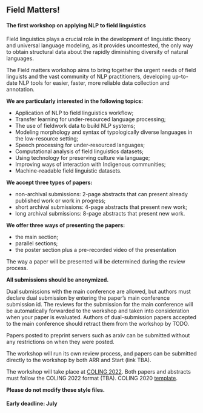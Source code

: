 <script>document.title = "Field Matters | Call for papers";</script>

<head>
<meta property="og:title" content="Field Matters | Call for papers">
<meta property="og:description" content="The first workshop on applying NLP to field linguistics">
<meta property="og:image" content="https://github.com/field-matters/field-matters.github.io/blob/main/logo.jpg?raw=true">
</head>

## Field Matters!
#### The first workshop on applying NLP to field linguistics

Field linguistics plays a crucial role in the development of linguistic theory and universal language modeling, as it provides uncontested, the only way to obtain structural data about the rapidly diminishing diversity of natural languages.

The Field matters workshop aims to bring together the urgent needs of field linguists and the vast community of NLP practitioners, developing up-to-date NLP tools for easier, faster, more reliable data collection and annotation.

**We are particularly interested in the following topics:**
+ Application of NLP to field linguistics workflow;
+ Transfer learning for under-resourced language processing;
+ The use of fieldwork data to build NLP systems;
+ Modeling morphology and syntax of typologically diverse languages in the low-resource setting;
+ Speech processing for under-resourced languages;
+ Computational analysis of field linguistics datasets;
+ Using technology for preserving culture via language;
+ Improving ways of interaction with Indigenous communities;
+ Machine-readable field linguistic datasets.

**We accept three types of papers:**
+ non-archival submissions: 2-page abstracts that can present already published work or work in progress;
+ short archival submissions: 4-page abstracts that present new work;
+ long archival submissions: 8-page abstracts that present new work.

**We offer three ways of presenting the papers:**
+ the main section;
+ parallel sections;
+ the poster section plus a pre-recorded video of the presentation

The way a paper will be presented will be determined during the review process.

**All submissions should be anonymized.**

Dual submissions with the main conference are allowed, but authors must declare dual submission by entering the paper’s main conference submission id. The reviews for the submission for the main conference will be automatically forwarded to the workshop and taken into consideration when your paper is evaluated. Authors of dual-submission papers accepted to the main conference should retract them from the workshop by TODO.

Papers posted to preprint servers such as arxiv can be submitted without any restrictions on when they were posted.

The workshop will run its own review process, and papers can be submitted directly to the workshop by both ARR and Start (link TBA).

The workshop will take place at [COLING 2022](https://coling2022.org/).
Both papers and abstracts must follow the COLING 2022 format (TBA). COLING 2020 [template](https://ru.overleaf.com/latex/templates/coling-2020/hfdgccxjkzqb).

**Please do not modify these style files.**

#### Early deadline: July
